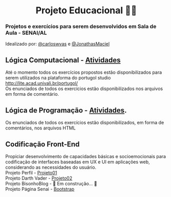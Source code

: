 <h1 align="center">Projeto Educacional 👨‍💻</h1>
<h3> Projetos e exercícios para serem desenvolvidos em Sala de Aula - SENAI/AL</h3>
Idealizado por: <a href="https://github.com/carloswvas/">@carloswvas</a> e <a href="https://github.com/JonathasMaciel">@JonathasMaciel</a>

## Lógica Computacional - [Atividades](https://github.com/carloswvas/Educacional/tree/main/LogicaComputacional)
Até o momento todos os exercícios propostos estão disponibilizados para serem utilizados na plataforma do portugol studio
http://lite.acad.univali.br/portugol/ <br>
Os enunciados de todos os exercícios estão disponibilizados nos arquivos em forma de comentário.


## Lógica de Programação - [Atividades](https://github.com/carloswvas/Educacional/tree/main/LogicaDeProgramacao).
Os enunciados de todos os exercícios estão disponibilizados, em forma de comentários, nos arquivos HTML


## Codificação Front-End
Propiciar desenvolvimento de capacidades básicas e socioemocionais para codificação de interfaces baseadas em UX e UI em aplicações web, considerando as necessidades do usuário. <br>
Projeto Perfil - [Projeto01](https://github.com/carloswvas/Educacional/tree/main/CodificacaoFrontEnd/projeto01) <br>
Projeto Darth Vader - [Projeto02](https://github.com/carloswvas/Educacional/tree/main/CodificacaoFrontEnd/projeto02) <br>
Projeto BisonhoBlog - 🚧 Em construção... 🚧 <br>
Projeto Página Senai - [Bootstrap](https://github.com/carloswvas/Educacional/tree/main/CodificacaoFrontEnd/Framework/project) <br>
